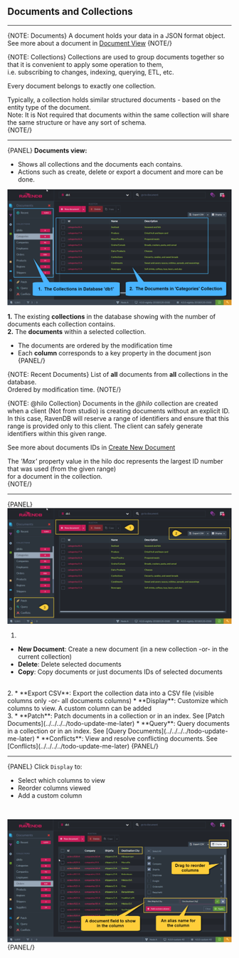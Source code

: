 ﻿## Documents and Collections
---

{NOTE: Documents}
A document holds your data in a JSON format object.  
See more about a document in [Document View](../../../../todo-update-me-later)
{NOTE/}

{NOTE: Collections}
Collections are used to group documents together so that it is convenient to apply some operation to them,  
i.e. subscribing to changes, indexing, querying, ETL, etc.

Every document belongs to exactly one collection.  

Typically, a collection holds similar structured documents - based on the entity type of the document.  
Note: It is Not required that documents within the same collection will share the same structure or have any sort of schema.  
{NOTE/}

---

{PANEL}
**Documents view:**  

* Shows all collections and the documents each contains.  
* Actions such as create, delete or export a document and more can be done.  

![Figure 1. Documents and Collections](images/documents-and-collections-1.png "Collection 'Categories'")  

**1.**  The existing **collections** in the database showing with the number of documents each collection contains.  
**2.**  The **documents** within a selected collection.  

*  The documents are ordered by the modification time
*  Each **column** corresponds to a key property in the document json
{PANEL/}

{NOTE: Recent Documents}
List of **all** documents from **all** collections in the database.  
Ordered by modification time.
{NOTE/}

{NOTE: @hilo Collection}
Documents in the _@hilo_ collection are created when a client (Not from studio) is creating documents without an explicit ID.
In this case, RavenDB will reserve a range of identifiers and ensure that this range is provided only to this client.
The client can safely generate identifiers within this given range.  

See more about documents IDs in [Create New Document](../../../../todo-update-me-later)  

The _'Max'_ property value in the hilo doc represents the largest ID number that was used (from the given range)  
for a document in the collection.  
{NOTE/}

---

{PANEL}
![Figure 2. Actions](images/documents-and-collections-2.png "Actions")

1.  
  * **New Document**: Create a new document (in a new collection -or- in the current collection)  
  * **Delete**: Delete selected documents  
  * **Copy**: Copy documents or just documents IDs of selected documents  
<br/>
2.  
  *  **Export CSV**: Export the collection data into a CSV file (visible columns only -or- all documents columns)  
  *  **Display**: Customize which columns to view. A custom column can be added  
<br/>
3.  
  * **Patch**: Patch documents in a collection or in an index. See [Patch Documents](../../../../todo-update-me-later)  
  * **Query**: Query documents in a collection or in an index. See [Query Documents](../../../../todo-update-me-later)  
  * **Conflicts**: View and resolve conflicting documents. See [Conflicts](../../../../todo-update-me-later)  
{PANEL/}

---

{PANEL}
Click `Display` to:  

* Select which columns to view
* Reorder columns viewed
* Add a custom column
<br/>

![Figure 3. Manage Displayed Columns](images/documents-and-collections-3.png "Manage Displayed Columns")
{PANEL/}
